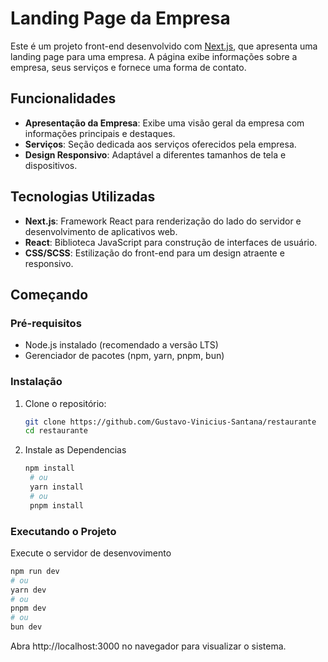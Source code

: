 # Landing Page da Empresa

Este é um projeto front-end desenvolvido com [Next.js](https://nextjs.org/), que apresenta uma landing page para uma empresa. A página exibe informações sobre a empresa, seus serviços e fornece uma forma de contato.

## Funcionalidades

- **Apresentação da Empresa**: Exibe uma visão geral da empresa com informações principais e destaques.
- **Serviços**: Seção dedicada aos serviços oferecidos pela empresa.
- **Design Responsivo**: Adaptável a diferentes tamanhos de tela e dispositivos.

## Tecnologias Utilizadas

- **Next.js**: Framework React para renderização do lado do servidor e desenvolvimento de aplicativos web.
- **React**: Biblioteca JavaScript para construção de interfaces de usuário.
- **CSS/SCSS**: Estilização do front-end para um design atraente e responsivo.

## Começando

### Pré-requisitos

- Node.js instalado (recomendado a versão LTS)
- Gerenciador de pacotes (npm, yarn, pnpm, bun)

### Instalação

1. Clone o repositório:

   ```bash
   git clone https://github.com/Gustavo-Vinicius-Santana/restaurante
   cd restaurante

2. Instale as Dependencias
   ```bash
   npm install
    # ou
    yarn install
    # ou
    pnpm install

### Executando o Projeto

Execute o servidor de desenvovimento
  ```bash
  npm run dev
  # ou
  yarn dev
  # ou
  pnpm dev
  # ou
  bun dev
```

Abra http://localhost:3000 no navegador para visualizar o sistema.
